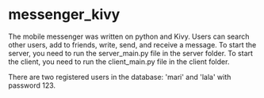 # messenger_kivy
The mobile messenger was written on python and Kivy. Users can search other users, add to friends, write, send, and receive a message.
To start the server, you need to run the server_main.py file in the server folder.
To start the client, you need to run the client_main.py file in the client folder.

There are two registered users in the database:
'mari' and 'lala' with password 123.
